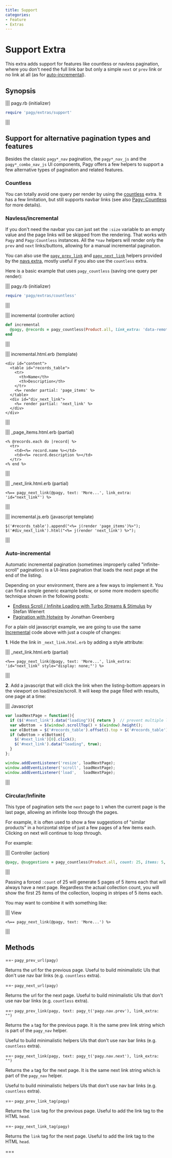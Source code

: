 ```yaml
---
title: Support
categories:
- Feature
- Extras
---
```

# Support Extra

This extra adds support for features like countless or navless pagination, where you don't need the full link bar but only a simple `next` or `prev` link or no link at all (as for [auto-incremental](#auto-incremental)).

## Synopsis

||| pagy.rb (initializer)
```ruby
require 'pagy/extras/support'
```
|||

## Support for alternative pagination types and features

Besides the classic `pagy*_nav` pagination, the `pagy*_nav_js` and the `pagy*_combo_nav_js` UI components, Pagy offers a few helpers to support a few alternative types of pagination and related features.

### Countless

You can totally avoid one query per render by using the [countless](countless.md) extra. It has a few limitation, but still supports navbar links (see also [Pagy::Countless](/docs/api/countless.md) for more details).

### Navless/incremental

If you don't need the navbar you can just set the `:size` variable to an empty value and the page links will be skipped from the rendering. That works with `Pagy` and `Pagy:Countless` instances. All the `*nav` helpers will render only the `prev` and `next` links/buttons, allowing for a manual incremental pagination.

You can also use the [`pagy_prev_link`](https://github.com/ddnexus/pagy/blob/dca8669a10cb3be13e053fe435301c22cc64406f/lib/pagy/extras/navs.rb#L46) and [`pagy_next_link`](https://github.com/ddnexus/pagy/blob/dca8669a10cb3be13e053fe435301c22cc64406f/lib/pagy/extras/navs.rb#L54) helpers provided by the [navs extra](navs), mostly useful if you also use the `countless` extra.

Here is a basic example that uses `pagy_countless` (saving one query per render): 

||| pagy.rb (initializer)
```ruby
require 'pagy/extras/countless'
```
|||

||| incremental (controller action)
```ruby
def incremental
  @pagy, @records = pagy_countless(Product.all, link_extra: 'data-remote="true"')
end
```
|||

||| incremental.html.erb (template)
```erb
<div id="content">
  <table id="records_table">
    <tr>
      <th>Name</th>
      <th>Description</th>
    </tr>
    <%= render partial: 'page_items' %>
  </table>
  <div id="div_next_link">
    <%= render partial: 'next_link' %>
  </div>
</div>
```
|||

||| _page_items.html.erb (partial)
```erb
<% @records.each do |record| %>
  <tr>
    <td><%= record.name %></td>
    <td><%= record.description %></td>
  </tr>
<% end %>
```
|||

||| _next_link.html.erb (partial)
```erb
<%== pagy_next_link(@pagy, text: 'More...', link_extra: 'id="next_link"') %>
```
|||

||| incremental.js.erb (javascript template)
```erb
$('#records_table').append("<%= j(render 'page_items')%>");
$('#div_next_link').html("<%= j(render 'next_link') %>");
```
|||

### Auto-incremental

Automatic incremental pagination (sometimes improperly called "infinite-scroll" pagination) is a UI-less pagination that loads the next page at the end of the listing.

Depending on your environment, there are a few ways to implement it. You can find a simple generic example below, or some more modern specific technique shown in the following posts:

- [Endless Scroll / Infinite Loading with Turbo Streams & Stimulus](https://www.stefanwienert.de/blog/2021/04/17/endless-scroll-with-turbo-streams/) by Stefan Wienert
- [Pagination with Hotwire](https://www.beflagrant.com/blog/pagination-with-hotwire) by Jonathan Greenberg

For a plain old javascript example, we are going to use the same [Incremental](#navlessincremental) code above with just a couple of changes:

**1**. Hide the link in `_next_link.html.erb` by adding a style attribute:

||| _next_link.html.erb (partial)
```erb
<%== pagy_next_link(@pagy, text: 'More...', link_extra: 'id="next_link" style="display: none;"') %>
```
|||

**2**. Add a javascript that will click the link when the listing-bottom appears in the viewport on load/resize/scroll. It will keep the page filled with results, one page at a time:

||| Javascript
```js
var loadNextPage = function(){
  if ($('#next_link').data("loading")){ return }  // prevent multiple loading
  var wBottom  = $(window).scrollTop() + $(window).height();
  var elBottom = $('#records_table').offset().top + $('#records_table').height();
  if (wBottom > elBottom){
    $('#next_link')[0].click();
    $('#next_link').data("loading", true);
  }
};

window.addEventListener('resize', loadNextPage);
window.addEventListener('scroll', loadNextPage);
window.addEventListener('load',   loadNextPage);
```
|||

### Circular/Infinite

This type of pagination sets the `next` page to `1` when the current page is the last page, allowing an infinite loop through the pages.

For example, it is often used to show a few suggestions of "similar products" in a horizontal stripe of just a few pages of a few items each. Clicking on next will continue to loop through.

For example:

||| Controller (action)
```ruby
@pagy, @suggestions = pagy_countless(Product.all, count: 25, items: 5, cycle: true)
```
|||

Passing a forced `:count` of 25 will generate 5 pages of 5 items each that will always have a next page. Regardless the actual collection count, you will show the first 25 items of the collection, looping in stripes of 5 items each.

You may want to combine it with something like:

||| View
```erb
<%== pagy_next_link(@pagy, text: 'More...') %>
```
|||

## Methods

==- `pagy_prev_url(pagy)`

Returns the url for the previous page. Useful to build minimalistic UIs that don't use nav bar links (e.g. `countless` extra).

==- `pagy_next_url(pagy)`

Returns the url for the next page. Useful to build minimalistic UIs that don't use nav bar links (e.g. `countless` extra).

==- `pagy_prev_link(pagy, text: pagy_t('pagy.nav.prev'), link_extra: "")`

Returns the `a` tag for the previous page. It is the same prev link string which is part of the `pagy_nav` helper.

Useful to build minimalistic helpers UIs that don't use nav bar links (e.g. `countless` extra).

==- `pagy_next_link(pagy, text: pagy_t('pagy.nav.next'), link_extra: "")`

Returns the `a` tag for the next page. It is the same next link string which is part of the `pagy_nav` helper.

Useful to build minimalistic helpers UIs that don't use nav bar links (e.g. `countless` extra).

==- `pagy_prev_link_tag(pagy)`

Returns the `link` tag for the previous page. Useful to add the link tag to the HTML `head`.

==- `pagy_next_link_tag(pagy)`

Returns the `link` tag for the next page. Useful to add the link tag to the HTML `head`.

===
